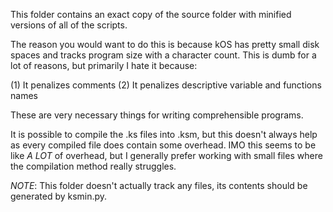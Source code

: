 This folder contains an exact copy of the source folder with minified versions
of all of the scripts.

The reason you would want to do this is because kOS has pretty small disk
spaces and tracks program size with a character count. This is dumb for a lot
of reasons, but primarily I hate it because:

(1) It penalizes comments
(2) It penalizes descriptive variable and functions names

These are very necessary things for writing comprehensible programs.

It is possible to compile the .ks files into .ksm, but this doesn't always help
as every compiled file does contain some overhead. IMO this seems to be like *A
LOT* of overhead, but I generally prefer working with small files where the
compilation method really struggles.

*NOTE*: This folder doesn't actually track any files, its contents should be
generated by ksmin.py.
